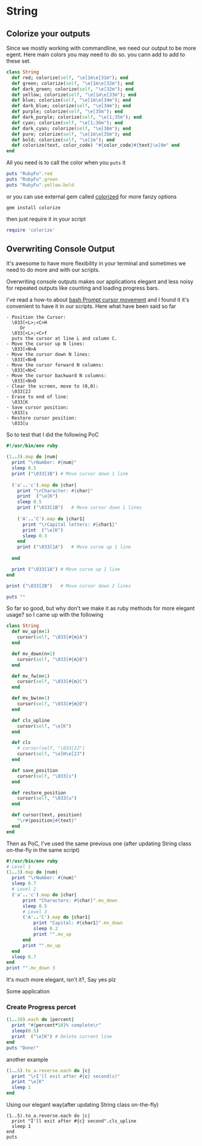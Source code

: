 # String

## Colorize your outputs
Since we mostly working with commandline, we need our output to be more egent. Here main colors you may need to do so. you cann add to add to these set.

```ruby
class String
  def red; colorize(self, "\e[1m\e[31m"); end
  def green; colorize(self, "\e[1m\e[32m"); end
  def dark_green; colorize(self, "\e[32m"); end
  def yellow; colorize(self, "\e[1m\e[33m"); end
  def blue; colorize(self, "\e[1m\e[34m"); end
  def dark_blue; colorize(self, "\e[34m"); end
  def purple; colorize(self, "\e[35m"); end
  def dark_purple; colorize(self, "\e[1;35m"); end
  def cyan; colorize(self, "\e[1;36m"); end
  def dark_cyan; colorize(self, "\e[36m"); end
  def pure; colorize(self, "\e[1m\e[35m"); end
  def bold; colorize(self, "\e[1m"); end
  def colorize(text, color_code) "#{color_code}#{text}\e[0m" end
end
```
All you need is to call the color when you ```puts``` it
```ruby
puts "RubyFu".red
puts "RubyFu".green
puts "RubyFu".yellow.bold
```

or you can use external gem called [colorized](https://github.com/fazibear/colorize) for more fanzy options
```
gem install colorize
```
then just require it in your script
```ruby
require 'colorize'
```

## Overwriting Console Output
It's awesome to have more flexibility  in your terminal and sometimes we need to do more and with our scripts.

Overwriting console outputs makes our applications elegant and less noisy for repeated outputs like counting and loading progress bars.

I've read a how-to about [bash Prompt cursor movement](http://www.tldp.org/HOWTO/Bash-Prompt-HOWTO/x361.html) and I found it it's convenient to have it in our scripts. Here what have been said so far
```
- Position the Cursor:
  \033[<L>;<C>H
     Or
  \033[<L>;<C>f
  puts the cursor at line L and column C.
- Move the cursor up N lines:
  \033[<N>A
- Move the cursor down N lines:
  \033[<N>B
- Move the cursor forward N columns:
  \033[<N>C
- Move the cursor backward N columns:
  \033[<N>D
- Clear the screen, move to (0,0):
  \033[2J
- Erase to end of line:
  \033[K
- Save cursor position:
  \033[s
- Restore cursor position:
  \033[u
```
So to test that I did the following PoC 
```ruby
#!/usr/bin/env ruby

(1..3).map do |num|
  print "\rNumber: #{num}"
  sleep 0.5
  print ("\033[1B")	# Move cursor down 1 line 
  
  ('a'..'c').map do |char|
    print "\rCharacter: #{char}"
    print  ("\e[K")
    sleep 0.5
    print ("\033[1B")	# Move cursor down 1 lines
    
    ('A'..'C').map do |char1|
      print "\rCapital letters: #{char1}"
      print  ("\e[K")
      sleep 0.3
    end
    print ("\033[1A")	# Move curse up 1 line
    
  end

  print ("\033[1A")	# Move curse up 1 line
end

print ("\033[2B")	# Move cursor down 2 lines

puts ""
```

So far so good, but why don't we make it as ruby methods for more elegant usage? so I came up with the following
```ruby
class String
  def mv_up(n=1)
    cursor(self, "\033[#{n}A")
  end

  def mv_down(n=1)
    cursor(self, "\033[#{n}B")
  end

  def mv_fw(n=1)
    cursor(self, "\033[#{n}C")
  end

  def mv_bw(n=1)
    cursor(self, "\033[#{n}D")
  end

  def cls_upline
    cursor(self, "\e[K")
  end

  def cls
    # cursor(self, "\033[2J")
    cursor(self, "\e[H\e[2J")
  end

  def save_position
    cursor(self, "\033[s")
  end

  def restore_position
    cursor(self, "\033[u")
  end

  def cursor(text, position)
    "\r#{position}#{text}"
  end
end
```

Then as PoC, I've used the same previous one (after updating String class on-the-fly in the same script)
```ruby
#!/usr/bin/env ruby
# Level 1
(1..3).map do |num|
  print "\rNumber: #{num}"
  sleep 0.7
  # Level 2
  ('a'..'c').map do |char|
      print "Characters: #{char}".mv_down
      sleep 0.5
      # Level 3
      ('A'..'C').map do |char1|
          print "Capital: #{char1}".mv_down
          sleep 0.2
          print "".mv_up
      end
      print "".mv_up
  end
  sleep 0.7
end
print "".mv_down 3
```
It's much more elegant, isn't it?, Say yes plz


Some application
### Create Progress percet

```ruby
(1..10).each do |percent|
  print "#{percent*10}% complete\r"
  sleep(0.5)
  print  ("\e[K") # Delete current line
end
puts "Done!"
```
another example

```ruby
(1..5).to_a.reverse.each do |c|
  print "\rI'll exit after #{c} second(s)"
  print "\e[K"
  sleep 1
end
```

Using our elegant way(after updating String class on-the-fly)
```
(1..5).to_a.reverse.each do |c|
  print "I'll exit after #{c} second".cls_upline
  sleep 1
end
puts 
```







